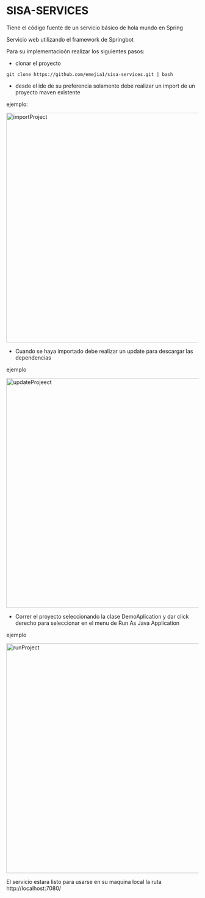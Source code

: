 # SISA-SERVICES
Tiene el código fuente de un servicio básico de hola mundo en Spring

Servicio web utilizando el framework de Springbot

Para su implementacioón realizar los siguientes pasos:

- clonar el proyecto

```
git clone https://github.com/emejia1/sisa-services.git | bash
```

- desde el ide de su preferencia solamente debe realizar un import de un proyecto maven existente

ejemplo:

<img alt="importProject" src="https://th.bing.com/th/id/R.5cb50c1364f6ec4144afe6ea55afe6f1?rik=hxsvPsCZ7V1Hkw&riu=http%3a%2f%2f3.bp.blogspot.com%2f-eZg1xp4HPs4%2fUglO8tLHEXI%2fAAAAAAAAADY%2fGCRP4ZaOpsM%2fs1600%2fimportmavenprojecttoeclipse2.jpg&ehk=oI6B42prBBe7CqY2%2f10SqfQupMEvhi5PP5kVOWkSl68%3d&risl=&pid=ImgRaw&r=0" width="600px">

- Cuando se haya importado debe realizar un update para descargar las dependencias

ejemplo

<img alt="updateProjeect" src="https://th.bing.com/th/id/R.08edbee9b4e2c08217f977f8379014b8?rik=6mnyGNNvMc7qCA&riu=http%3a%2f%2fwww.bogotobogo.com%2fTestingFramworks%2fJUnit%2fimages%2fMavenJunit%2fProject_Maven_UpdateProject.png&ehk=0BlnvToOh1bksrP8gsnPzfa96ZZ6%2boBR7jC49Z68V%2bA%3d&risl=&pid=ImgRaw&r=0" width="600px">

- Correr el proyecto seleccionando la clase DemoAplication y dar click derecho para seleccionar en el menu de Run As Java Application

ejemplo

<img alt="runProject" src="https://www.versionpb.com/wp-content/uploads/2017/12/Eclipse-Run-as-Java-Application.png" width="600px">

El servicio estara listo para usarse en su maquina local la ruta  http://localhost:7080/ 


